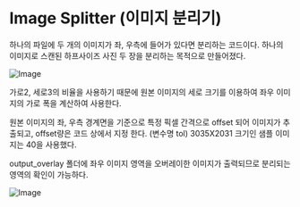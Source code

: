 # Image Splitter (이미지 분리기)

하나의 파일에 두 개의 이미지가 좌, 우측에 들어가 있다면 분리하는 코드이다. 하나의 이미지로 스캔된 하프사이즈 사진 두 장을 분리하는 목적으로 만들어졌다.

![Image](https://github.com/user-attachments/assets/05d8aa58-ef1b-4603-b7c3-8789db5bb833)

가로2, 세로3의 비율을 사용하기 때문에 원본 이미지의 세로 크기를 이용하여 좌우 이미지의 가로 폭을 계산하여 사용한다. 

원본 이미지의 좌, 우측 경계면을 기준으로 특정 픽셀 간격으로 offset 되어 이미지가 추출되고, offset량은 코드 상에서 지정 한다. (변수명 tol)
3035X2031 크기인 샘플 이미지는 40을 사용했다.

output_overlay 폴더에 좌우 이미지 영역을 오버레이한 이미지가 출력되므로 분리되는 영역의 확인이 가능하다.

![Image](https://github.com/user-attachments/assets/08842947-c96e-4532-b70a-535f99b17476)
